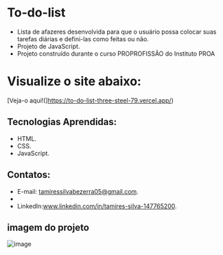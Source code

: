 # To-do-list

- Lista de afazeres desenvolvida para que o usuário possa colocar suas tarefas diárias e defini-las como feitas ou não.
- Projeto de JavaScript.
- Projeto construído durante o curso PROPROFISSÃO do Instituto PROA

# Visualize o site abaixo:

[Veja-o aqui!(]https://to-do-list-three-steel-79.vercel.app/)

## Tecnologias Aprendidas:

- HTML.
- CSS.
- JavaScript.

## Contatos:

- E-mail: [tamiressilvabezerra05@gmail.com](mailto:tamiressilvabezerra05@gmail.com).
- 
- LinkedIn:www.linkedin.com/in/tamires-silva-147765200.

## imagem do projeto

![image](https://github.com/tamiressil/To-do-list/assets/163886976/f0515e30-6f43-4222-8559-c96bee487a8a)
